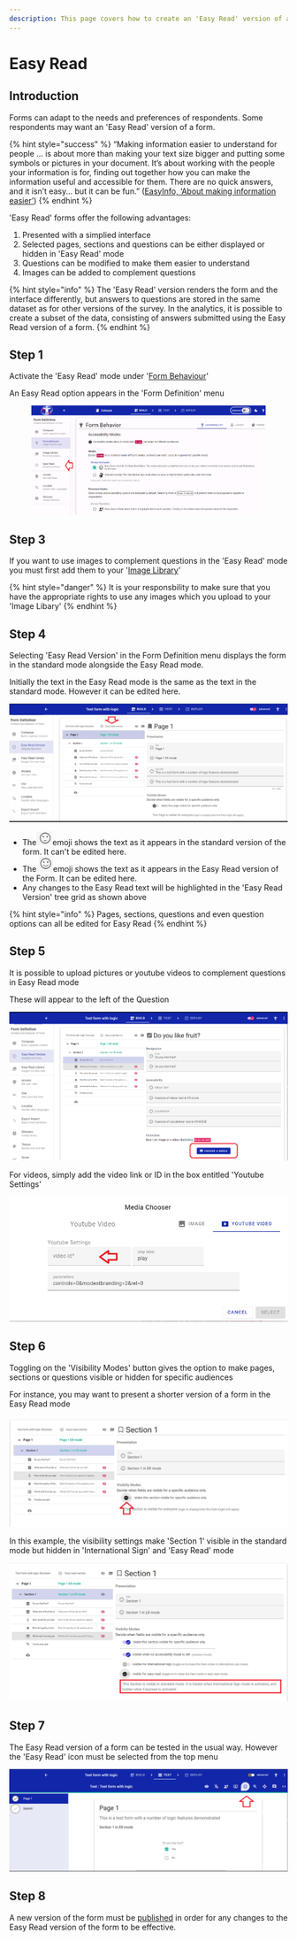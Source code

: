 ```yaml
---
description: This page covers how to create an 'Easy Read' version of a form
---
```


# Easy Read

## Introduction

Forms can adapt to the needs and preferences of respondents. Some respondents may want an 'Easy Read' version of a form.

{% hint style="success" %}
“Making information easier to understand for people ... is about more than making your text size bigger and putting some symbols or pictures in your document. It’s about working with the people your information is for, finding out together how you can make the information useful and accessible for them. There are no quick answers, and it isn’t easy... but it can be fun.” ([EasyInfo, ‘About making information easier’](https://assets.publishing.service.gov.uk/government/uploads/system/uploads/attachment\_data/file/215923/dh\_121927.pdf))
{% endhint %}

'Easy Read' forms offer the following advantages:

1. Presented with a simplied interface
2. Selected pages, sections and questions can be either displayed or hidden in 'Easy Read' mode
3. Questions can be modified to make them easier to understand
4. Images can be added to complement questions

{% hint style="info" %}
The 'Easy Read' version renders the form and the interface differently, but answers to questions are stored in the same dataset as for other versions of the survey. In the analytics, it is possible to create a subset of the data, consisting of answers submitted using the Easy Read version of a form.
{% endhint %}

## Step 1

Activate the 'Easy Read' mode under '[Form Behaviour](form-behaviour.md)'

An Easy Read option appears in the 'Form Definition' menu

<figure><img src="../../../.gitbook/assets/image (4) (1) (2).png" alt=""><figcaption></figcaption></figure>

## Step 3

If you want to use images to complement questions in the 'Easy Read' mode you must first add them to your '[Image Library](image-library.md)'

{% hint style="danger" %}
It is your responsbility to make sure that you have the appropriate rights to use any images which you upload to your 'Image Libary'
{% endhint %}

## Step 4

Selecting 'Easy Read Version' in the Form Definition menu displays the form in the standard mode alongside the Easy Read mode.

Initially the text in the Easy Read mode is the same as the text in the standard mode. However it can be edited here.

![](<../../../.gitbook/assets/image (307) (1) (1) (1) (1).png>)

* The![](<../../../.gitbook/assets/image (297) (1) (1) (1) (2).png>)emoji shows the text as it appears in the standard version of the form. It can't be edited here.
* The ![](<../../../.gitbook/assets/image (309) (1) (1) (1) (1) (1) (1) (1) (1) (1).png>)emoji shows the text as it appears in the Easy Read version of the Form. It can be edited here.
* Any changes to the Easy Read text will be highlighted in the 'Easy Read Version' tree grid as shown above

{% hint style="info" %}
Pages, sections, questions and even question options can all be edited for Easy Read
{% endhint %}

## Step 5

It is possible to upload pictures or youtube videos to complement questions in Easy Read mode

These will appear to the left of the Question

![](<../../../.gitbook/assets/image (313) (1) (1) (1) (1) (1).png>)

For videos, simply add the video link or ID in the box entitled 'Youtube Settings'

![](<../../../.gitbook/assets/image (303) (1) (1) (1) (1) (1) (1).png>)

## Step 6

Toggling on the 'Visibility Modes' button gives the option to make pages, sections or questions visible or hidden for specific audiences

For instance, you may want to present a shorter version of a form in the Easy Read mode

![](<../../../.gitbook/assets/image (307) (1) (1) (1) (1) (1).png>)

In this example, the visibility settings make 'Section 1' visible in the standard mode but hidden in 'International Sign' and 'Easy Read' mode

![](<../../../.gitbook/assets/image (308) (1) (1) (1) (1) (1) (1) (1) (1).png>)

## Step 7

The Easy Read version of a form can be tested in the usual way. However the 'Easy Read' icon must be selected from the top menu

![](<../../../.gitbook/assets/image (316) (1) (1) (1) (1) (1) (1).png>)

## Step 8

A new version of the form must be [published](publishing-a-form.md) in order for any changes to the Easy Read version of the form to be effective.
